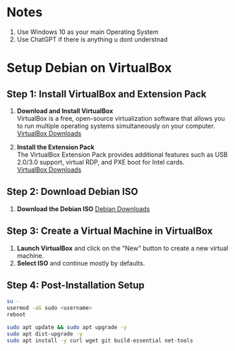 # Notes
1. Use Windows 10 as your main Operating System
2. Use ChatGPT if there is anything u dont understnad

# Setup Debian on VirtualBox

## Step 1: Install VirtualBox and Extension Pack

1. **Download and Install VirtualBox**  
   VirtualBox is a free, open-source virtualization software that allows you to run multiple operating systems simultaneously on your computer.  
   [VirtualBox Downloads](https://www.oracle.com/virtualization/virtualbox/)

2. **Install the Extension Pack**  
   The VirtualBox Extension Pack provides additional features such as USB 2.0/3.0 support, virtual RDP, and PXE boot for Intel cards.  
   [VirtualBox Downloads](https://www.oracle.com/virtualization/virtualbox/)

## Step 2: Download Debian ISO

1. **Download the Debian ISO**
   [Debian Downloads](https://www.debian.org/)

## Step 3: Create a Virtual Machine in VirtualBox

1. **Launch VirtualBox** and click on the "New" button to create a new virtual machine.
2. **Select ISO** and continue mostly by defaults.

## Step 4: Post-Installation Setup

```bash
su -
usermod -aG sudo <username>
reboot

sudo apt update && sudo apt upgrade -y
sudo apt dist-upgrade -y
sudo apt install -y curl wget git build-essential net-tools
```
